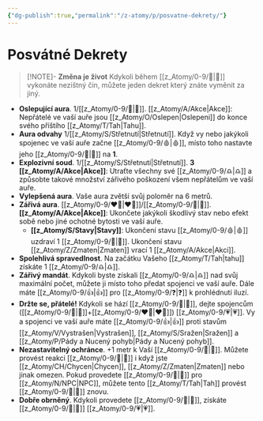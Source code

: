 ```yaml
---
{"dg-publish":true,"permalink":"/z-atomy/p/posvatne-dekrety/"}
---
```


# Posvátné Dekrety
>[!NOTE]- **Změna je život**
>Kdykoli během [[z_Atomy/0-9/🔋\|🔋]] vykonáte nezištný čin, můžete jeden dekret který znáte vyměnit za jiný.

- **Oslepující aura**. 1/[[z_Atomy/0-9/🔋\|🔋]]. [[z_Atomy/A/Akce\|Akce]]: Nepřátelé ve vaší auře jsou [[z_Atomy/O/Oslepen\|Oslepeni]] do konce svého příštího [[z_Atomy/T/Tah\|Tahu]]. 
⠀
- **Aura odvahy** 1/[[z_Atomy/S/Střetnutí\|Střetnutí]]. Když vy nebo jakýkoli spojenec ve vaší auře začne [[z_Atomy/0-9/🩸\|🩸]], místo toho nastavte jeho [[z_Atomy/0-9/💖\|💖]] na **1**.
⠀
- **Explozivní soud**. 1/[[z_Atomy/S/Střetnutí\|Střetnutí]]. **3 [[z_Atomy/A/Akce\|Akce]]**: Utraťte všechny své [[z_Atomy/0-9/♎\|♎]] a způsobte takové množství zářivého poškození všem nepřátelům ve vaší auře.
⠀
- **Vylepšená aura**. Vaše aura zvětší svůj poloměr na 6 metrů.
⠀
- **Zářivá aura**. [[z_Atomy/0-9/❤️‍🔥\|❤️‍🔥]]/[[z_Atomy/0-9/🔋\|🔋]]. **[[z_Atomy/A/Akce\|Akce]]**: Ukončete jakýkoli škodlivý stav nebo efekt sobě nebo jiné ochotné bytosti ve vaší auře. 
	- **[[z_Atomy/S/Stavy\|Stavy]]**: Ukončení stavu [[z_Atomy/0-9/🩸\|🩸]] uzdraví 1 [[z_Atomy/0-9/💖\|💖]]. Ukončení stavu [[z_Atomy/Z/Zmaten\|Zmaten]] vrací 1 [[z_Atomy/A/Akce\|Akci]].
⠀
- **Spolehlivá spravedlnost**. Na začátku Vašeho [[z_Atomy/T/Tah\|tahu]] získáte 1 [[z_Atomy/0-9/♎\|♎]].
⠀
- **Zářivý mandát**. Kdykoli byste získali [[z_Atomy/0-9/♎\|♎]] nad svůj maximální počet, můžete ji místo toho předat spojenci ve vaší auře. Dále máte [[z_Atomy/0-9/👍\|👍]] pro [[z_Atomy/0-9/❓\|❓]] k prohlédnutí iluzí.
⠀
- **Držte se, přátelé!** Kdykoli se hází [[z_Atomy/0-9/🏁\|🏁]], dejte spojencům ([[z_Atomy/0-9/💪\|💪]]+[[z_Atomy/0-9/❤️‍🔥\|❤️‍🔥]]) [[z_Atomy/0-9/💗\|💗]]. Vy a spojenci ve vaší auře máte [[z_Atomy/0-9/👍\|👍]] proti stavům [[z_Atomy/V/Vystrašen\|Vystrašen]], [[z_Atomy/S/Sražen\|Sražen]] a [[z_Atomy/P/Pády a Nucený pohyb\|Pády a Nucený pohyb]].
⠀
- **Nezastavitelný ochránce**. +1 metr k Vaší [[z_Atomy/0-9/🏃\|🏃]]. Můžete provést reakci [[z_Atomy/0-9/🔰\|🔰]] i když jste [[z_Atomy/CH/Chycen\|Chycen]], [[z_Atomy/Z/Zmaten\|Zmaten]] nebo jinak omezen. Pokud provedete [[z_Atomy/0-9/🔰\|🔰]] pro [[z_Atomy/N/NPC\|NPC]], můžete tento [[z_Atomy/T/Tah\|Tah]] provést [[z_Atomy/0-9/🔰\|🔰]] znovu.
⠀
- **Dobře obrněný**. Kdykoli provedete [[z_Atomy/0-9/🔰\|🔰]], získáte [[z_Atomy/0-9/💪\|💪]] [[z_Atomy/0-9/💗\|💗]].